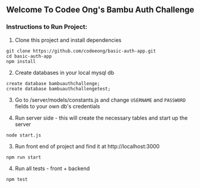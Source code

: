 ## Welcome To Codee Ong's Bambu Auth Challenge

### Instructions to Run Project:
1. Clone this project and install dependencies
```
git clone https://github.com/codeeong/basic-auth-app.git
cd basic-auth-app
npm install
```

2. Create databases in your local mysql db
```
create database bambuauthchallenge;
create database bambuauthchallengetest;
```

3. Go to /server/models/constants.js and change `USERNAME` and `PASSWORD` fields to your own db's credentials

4. Run server side - this will create the necessary tables and start up the server
```
node start.js
```

3. Run front end of project and find it at http://localhost:3000
```
npm run start
```

4. Run all tests - front + backend
```
npm test
```